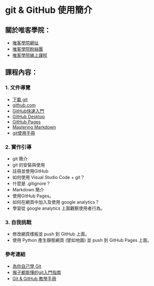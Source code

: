 # git & GitHub 使用簡介

## 關於唯客學院：

* [唯客學院網址](http://www.vcdemy.com)
* [唯客學院粉絲團](https://www.facebook.com/vcdemy/)
* [唯客學院線上課程](https://khpy.teachable.com)

## 課程內容：

### 1. 文件導覽

* [下載 git](https://git-scm.com/downloads)
* [github.com](https://github.com/)
* [GitHub快速入門](https://docs.github.com/en/get-started/quickstart)
* [GitHub Desktop](https://desktop.github.com/)
* [GitHub Pages](https://pages.github.com/)
* [Mastering Markdown](https://guides.github.com/features/mastering-markdown/)
* [git使用手冊](https://git-scm.com/book/zh-tw/v2)

### 2. 實作引導

* git 簡介
* git 的安裝與使用
* 註冊並使用GitHub
* 如何使用 Visual Studio Code + git？
* 什麼是 .gitignore？
* Markdown 簡介
* 使用GitHub Pages。
* 如何在網頁中加入及使用 google analytics？
* 學習從 google analytics 上面觀察使用者行為。

### 3. 自我挑戰

* 修改網頁樣板並 push 到 GitHub 上面。
* 使用 Python 產生靜態網頁 (譬如地圖) 並 push 到 GitHub Pages 上面。

### 參考連結

* [為你自己學 Git](https://gitbook.tw/)
* [猴子都能懂的git入門指南](https://backlog.com/git-tutorial/tw/)
* [Git & GitHub 教學手冊](https://w3c.hexschool.com/git/cfdbd310)